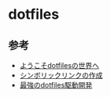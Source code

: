 # dotfiles

## 参考
- [ようこそdotfilesの世界へ](https://qiita.com/yutakatay/items/c6c7584d9795799ee164)
- [シンボリックリンクの作成](https://qiita.com/colorrabbit/items/2e99304bd92201261c60)
- [最強のdotfiles駆動開発](https://qiita.com/b4b4r07/items/b70178e021bef12cd4a2)